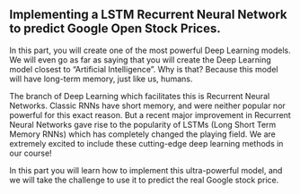 ## Implementing a LSTM Recurrent Neural Network to predict Google Open Stock Prices.  


In this part, you will create one of the most powerful Deep Learning models. We will even go as far as saying that you will create the Deep Learning model closest to “Artificial Intelligence”. Why is that? Because this model will have long-term memory, just like us, humans.  



The branch of Deep Learning which facilitates this is Recurrent Neural Networks. Classic RNNs have short memory, and were neither popular nor powerful for this exact reason. But a recent major improvement in Recurrent Neural Networks gave rise to the popularity of LSTMs (Long Short Term Memory RNNs) which has completely changed the playing field. We are extremely excited to include these cutting-edge deep learning methods in our course!  


In this part you will learn how to implement this ultra-powerful model, and we will take the challenge to use it to predict the real Google stock price.  
